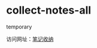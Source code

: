 # collect-notes-all
temporary

访问网址：[笔记收纳](https://qiangmin.github.io/collect-notes-all/index.html)
